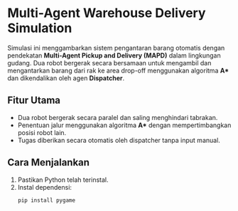 # Multi-Agent Warehouse Delivery Simulation
Simulasi ini menggambarkan sistem pengantaran barang otomatis dengan pendekatan **Multi-Agent Pickup and Delivery (MAPD)** dalam lingkungan gudang. Dua robot bergerak secara bersamaan untuk mengambil dan mengantarkan barang dari rak ke area drop-off menggunakan algoritma **A\*** dan dikendalikan oleh agen **Dispatcher**.
## Fitur Utama
- Dua robot bergerak secara paralel dan saling menghindari tabrakan.
- Penentuan jalur menggunakan algoritma **A\*** dengan mempertimbangkan posisi robot lain.
- Tugas diberikan secara otomatis oleh dispatcher tanpa input manual.
## Cara Menjalankan
1. Pastikan Python telah terinstal.
2. Instal dependensi:
   ```bash
   pip install pygame
  
